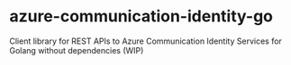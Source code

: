 # azure-communication-identity-go
Client library for REST APIs to Azure Communication Identity Services for Golang without dependencies (WIP)
